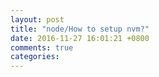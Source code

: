 ```yaml
---
layout: post
title: "node/How to setup nvm?"
date: 2016-11-27 16:01:21 +0800
comments: true
categories: 
---
```

